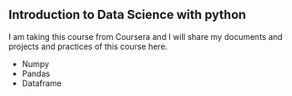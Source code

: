 ## Introduction to Data Science with python

I am taking this course from Coursera and I will share my documents and projects and practices of this course here.
- Numpy
- Pandas
- Dataframe